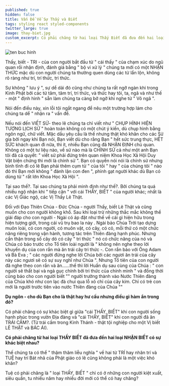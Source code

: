 ```yaml
---
published: true
hidden: false
title: Vấn Đề Về Sự Thấy và Biết
tags: styling react styled-components
twitter_large: true
image: thay-biet.jpg
custom_excerpt: Có phải chăng từ hai loại Thấy Biết đã đưa đến hai loại Nhận Biết có sự khác biệt nhau.
---
```



![ten buc hinh](http://mobile.vtc.vn/uploads/mecon/c/2018/04/13/a5235238-684d-40bb-86d7-9065707eacc2.jpg "ten buc hinh")

Thấy, biết - TRI - của con người bắt đầu từ " cái thấy " của chạm xúc do ngũ quan rồi nhận định, đánh giá bằng " bộ vi xử lý " chúng ta mới có một NHẬN THỨC mặc dù con người chúng ta thường quen dùng các từ lẩn lộn, không rõ ràng như trí, trí thức, tri thức. 

Sự không " lưu ý ", sự dể dải đó cũng như chúng ta rất ngỡ ngàn khi trong Kinh Phật bởi các từ tâm, tâm trí, tri thức, và thức hay tôi, ta, ngã và như thế - một " định hình " sẵn làm chúng ta càng bở ngỡ khi nghe từ " Vô ngã ". 

Nói đến điều này, xin lỗi tôi ngắt ngang để nêu một trường hợp lám cho chúng ta dể " nhận ra " vấn đề.

Nếu nói đến VIẾT SỬ- theo lẽ chúng ta chỉ viết như " CHỤP HÌNH HIỆN TƯỢNG LỊCH SỬ " hoàn toàn không có một chút ý kiến, dù chụp hình bằng ngôn ngữ, chữ viết. Mặc dầu yêu cầu là thế nhưng thật khó khăn cho các Sử gia bởi ngay khi Bạn nói, Bạn viết dù cho rằng Bạn " hết sức trung thực, HẾT SỨC khách quan đi nữa, thì ít, nhiều Bạn cũng đã NHẬN ĐỊNH chủ quan. Không có một tư liệu nào, về sử nào mà là CHÍNH SỬ cả như một anh Bạn tôi đã cả quyết: " viết sử phải đứng trên quan niệm Khoa Học Xã Hội Duy Vật biện chứng thì mới là chính sử ". Bạn có quyền nói nói là chính sử nhưng bình tĩnh đi có lẽ Bạn phải thêm cụm từ " của tôi " hay " của chúng tôi " nào đó thì Bạn mới không " đánh lận con đen ", phỉnh gạt người khác dù Bạn có dùng từ " rất lớn Khoa Học Xã Hội ".

Tại sao thế?. Tại sao chúng ta phải minh định như thế?. Bởi chúng ta quá nhiều ngộ nhận khi " tiếp cận " với cái THẤY, BIẾT " của người khác; nhất là các Vị Giác ngộ, các Vị Thấy Lẽ Thật.

Đối với Đạo Thiên Chúa - Đức Chúa - người Thấy, biết Lẽ Thật và cũng muốn cho con người không khổ. Sau khi loại trừ những thắc mắc không thể giải đáp cho con người - Ngài có áp đặt như thế về cái gì hiện hữu trong hiện tượng giới, trong cái vũ trụ bao la này . Ngài bảo Chúa Trời tạo dựng muôn loài, có con người, có muôn vật, có cây, có cỏ, mỗi thứ có một chức năng riêng trong vận hành, tương tác trên Thiên đàng hạnh phúc. Nhưng cẩn thận trong số cây dó có cây " tri thức " nó có chức năng của nó và Chúa có báo trước cho Tổ tiên loài người là " không nên nghe theo lời khuyến dụ của con rắn mà ăn trái cây tri thức -. Con rắn bảo với Ông Adam và Bà Eva ; " các người đừng nghe lời Chúa bởi các ngươi ăn trái của cây này các ngươi sẽ có sự suy nghĩ như Chúa ". Nhưng Tổ tiên của con người đã nghe theo con rắn và ăn......thế thì lời Huấn dụ sau cùng của Chúa : " con người sẽ thất bại và ngả gục chính bởi tri thức của chính mình " và đồng thời cũng báo cho con người biết "" người trưởng thành vào Nước Thiên đàng của Chúa khó như con lạc đà chui qua lỗ xỏ chỉ của cây kim. Chỉ có trẻ con mới là người trước tiên vào nước Thiên đàng của Chúa ""

**Dụ ngôn - cho dù Bạn cho là thật hay hư cấu nhưng điều gì hàm ẩn trong đó?**

Có phải chăng có sự khác biệt gì giữa "cái THẤY, BIẾT" khi con người sống hạnh phúc trong vườn Địa đàng và "cái THẤY, BIẾT" khi con người đã ăn TRÁI CẤM?. (Từ trái cấm trong Kinh Thánh - thật tội nghiệp cho một Vị biết LẼ THẬT và BÁC ÁI).

**Có phải chăng từ hai loại THẤY BIẾT đã đưa đến hai loại NHẬN BIẾT có sự khác biệt nhau?**

Thế chúng ta có thể " thậm thâm liễu nghĩa " về hai từ TRÍ hay nhân trí và TUỆ hay trí Bát nhã của Phật giáo có lẽ cũng không phải là một việc khó khăn? 

Tuệ có phải chăng là " loại THẤY, BIẾT " chỉ có ở những con người kiệt xuất, siêu quần, tu nhiều năm hay nhiều đời mới có thể có hay chăng?